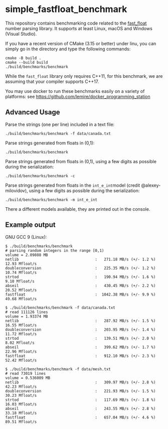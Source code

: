# simple_fastfloat_benchmark

This repository contains benchmarking code related to the [fast_float](https://github.com/lemire/fast_float.git) number parsing library.
It supports at least Linux, macOS and Windows (Visual Studio).


If you have a recent version of CMake (3.15 or better) under linu,  you can simply
go in the directory and type the following commands:

```
cmake -B build .
cmake --build build
./build/benchmarks/benchmark 
```



While the `fast_float` library only requires C++11, for this benchmark, we are assuming that your compiler supports C++17.

You may use docker to run these benchmarks easily on a variety of platforms: see https://github.com/lemire/docker_programming_station

## Advanced Usage

Parse the strings (one per line) included in a text file:

```
./build/benchmarks/benchmark -f data/canada.txt
```

Parse strings generated from floats in (0,1):


```
./build/benchmarks/benchmark
```

Parse strings generated from floats in (0,1), using a few digits as possible during the serialization:

```
./build/benchmarks/benchmark -c
```


Parse strings generated from floats in the `int_e_int`model (credit @alexey-milovidov), using a few digits as possible during the serialization:

```
./build/benchmarks/benchmark -m int_e_int
```

There a different models available, they are printed out in the console.

## Example output


GNU  GCC 9 (Linux):
```
$ ./build/benchmarks/benchmark 
# parsing random integers in the range [0,1)
volume = 2.09808 MB 
netlib                                  :   271.18 MB/s (+/- 1.2 %)    12.93 Mfloat/s  
doubleconversion                        :   225.35 MB/s (+/- 1.2 %)    10.74 Mfloat/s  
strtod                                  :   190.94 MB/s (+/- 1.6 %)     9.10 Mfloat/s  
abseil                                  :   430.45 MB/s (+/- 2.2 %)    20.52 Mfloat/s  
fastfloat                               :  1042.38 MB/s (+/- 9.9 %)    49.68 Mfloat/s  

$ ./build/benchmarks/benchmark -f data/canada.txt 
# read 111126 lines 
volume = 1.93374 MB 
netlib                                  :   287.92 MB/s (+/- 1.5 %)    16.55 Mfloat/s  
doubleconversion                        :   203.95 MB/s (+/- 1.4 %)    11.72 Mfloat/s  
strtod                                  :   139.51 MB/s (+/- 2.0 %)     8.02 Mfloat/s  
abseil                                  :   399.62 MB/s (+/- 1.7 %)    22.96 Mfloat/s  
fastfloat                               :   912.10 MB/s (+/- 2.3 %)    52.42 Mfloat/s  

$ ./build/benchmarks/benchmark -f data/mesh.txt 
# read 73019 lines 
volume = 0.536009 MB 
netlib                                  :   309.97 MB/s (+/- 2.8 %)    42.23 Mfloat/s  
doubleconversion                        :   221.93 MB/s (+/- 1.5 %)    30.23 Mfloat/s  
strtod                                  :   117.69 MB/s (+/- 1.8 %)    16.03 Mfloat/s  
abseil                                  :   243.55 MB/s (+/- 2.8 %)    33.18 Mfloat/s  
fastfloat                               :   657.04 MB/s (+/- 4.6 %)    89.51 Mfloat/s  
```
